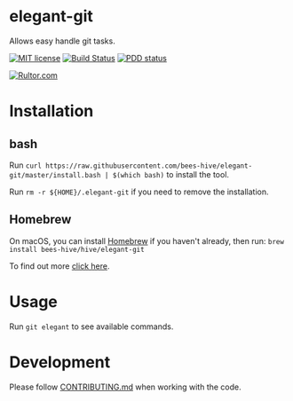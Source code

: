 elegant-git
===========
Allows easy handle git tasks.

[![MIT license](http://img.shields.io/badge/license-MIT-brightgreen.svg)](https://github.com/bees-hive/elegant-git/blob/master/LICENSE)
[![Build Status](https://travis-ci.org/bees-hive/elegant-git.svg?branch=master)](https://travis-ci.org/bees-hive/elegant-git)
[![PDD status](http://www.0pdd.com/svg?name=bees-hive/elegant-git)](http://www.0pdd.com/p?name=bees-hive/elegant-git)

[![Rultor.com](http://www.rultor.com/b/bees-hive/elegant-git)](http://www.rultor.com/p/bees-hive/elegant-git)

Installation
============
bash
----
Run `curl https://raw.githubusercontent.com/bees-hive/elegant-git/master/install.bash | $(which bash)`
to install the tool.

Run `rm -r ${HOME}/.elegant-git` if you need to remove the installation.

Homebrew
--------
On macOS, you can install [Homebrew](https://brew.sh/) if you haven't already, then run:
`brew install bees-hive/hive/elegant-git`

To find out more [click here](https://github.com/bees-hive/homebrew-hive).

Usage
=====
Run `git elegant` to see available commands.

Development
===========
Please follow [CONTRIBUTING.md](CONTRIBUTING.md) when working with the code.
